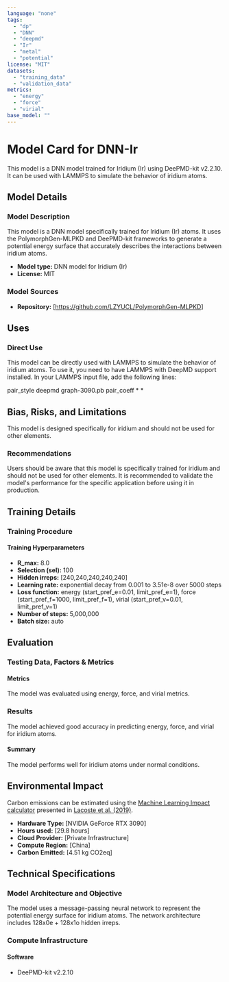 ```yaml
---
language: "none"
tags:
  - "dp"
  - "DNN"
  - "deepmd"
  - "Ir"
  - "metal"
  - "potential"
license: "MIT"
datasets:
  - "training_data"
  - "validation_data"
metrics:
  - "energy"
  - "force"
  - "virial"
base_model: ""
---
```


# Model Card for DNN-Ir

This model is a DNN model trained for Iridium (Ir) using DeePMD-kit v2.2.10. It can be used with LAMMPS to simulate the behavior of iridium atoms.

## Model Details

### Model Description

This model is a DNN model specifically trained for Iridium (Ir) atoms. It uses the PolymorphGen-MLPKD and DeePMD-kit frameworks to generate a potential energy surface that accurately describes the interactions between iridium atoms.

- **Model type:** DNN model for Iridium (Ir)
- **License:** MIT

### Model Sources

- **Repository:** [https://github.com/LZYUCL/PolymorphGen-MLPKD]

## Uses

### Direct Use

This model can be directly used with LAMMPS to simulate the behavior of iridium atoms. To use it, you need to have LAMMPS with DeepMD support installed. In your LAMMPS input file, add the following lines:

pair_style deepmd graph-3090.pb
pair_coeff * *


## Bias, Risks, and Limitations

This model is designed specifically for iridium and should not be used for other elements.

### Recommendations

Users should be aware that this model is specifically trained for iridium and should not be used for other elements. It is recommended to validate the model's performance for the specific application before using it in production.

## Training Details

### Training Procedure

#### Training Hyperparameters

- **R_max:** 8.0
- **Selection (sel):** 100
- **Hidden irreps:** [240,240,240,240,240]
- **Learning rate:** exponential decay from 0.001 to 3.51e-8 over 5000 steps
- **Loss function:** energy (start_pref_e=0.01, limit_pref_e=1), force (start_pref_f=1000, limit_pref_f=1), virial (start_pref_v=0.01, limit_pref_v=1)
- **Number of steps:** 5,000,000
- **Batch size:** auto

## Evaluation

### Testing Data, Factors & Metrics

#### Metrics

The model was evaluated using energy, force, and virial metrics.

### Results

The model achieved good accuracy in predicting energy, force, and virial for iridium atoms.

#### Summary

The model performs well for iridium atoms under normal conditions.

## Environmental Impact

Carbon emissions can be estimated using the [Machine Learning Impact calculator](https://mlco2.github.io/impact#compute) presented in [Lacoste et al. (2019)](https://arxiv.org/abs/1910.09700).

- **Hardware Type:** [NVIDIA GeForce RTX 3090]
- **Hours used:** [29.8 hours]
- **Cloud Provider:** [Private Infrastructure]
- **Compute Region:** [China]
- **Carbon Emitted:** [4.51 kg CO2eq]

## Technical Specifications

### Model Architecture and Objective

The model uses a message-passing neural network to represent the potential energy surface for iridium atoms. The network architecture includes 128x0e + 128x1o hidden irreps.

### Compute Infrastructure

#### Software

- DeePMD-kit v2.2.10
